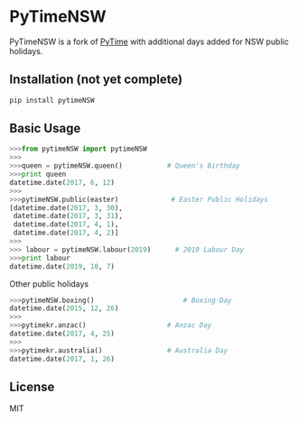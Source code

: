 # PyTimeNSW

PyTimeNSW is a fork of [PyTime](https://github.com/shnode/PyTime) with additional days added for NSW public holidays. 

## Installation (not yet complete)
```python
pip install pytimeNSW
```
## Basic Usage

```python
>>>from pytimeNSW import pytimeNSW
>>>
>>>queen = pytimeNSW.queen()           # Queen's Birthday
>>>print queen
datetime.date(2017, 6, 12)
>>>
>>>pytimeNSW.public(easter)             # Easter Public Holidays
[datetime.date(2017, 3, 30),
 datetime.date(2017, 3, 31),
 datetime.date(2017, 4, 1),
 datetime.date(2017, 4, 2)]
>>>
>>> labour = pytimeNSW.labour(2019)      # 2019 Labour Day
>>>print labour
datetime.date(2019, 10, 7)
```

Other public holidays
```python
>>>pytimeNSW.boxing()                      # Boxing Day
datetime.date(2015, 12, 26)
>>>
>>>pytimekr.anzac()                    # Anzac Day
datetime.date(2017, 4, 25)
>>>
>>>pytimekr.australia()                # Australia Day
datetime.date(2017, 1, 26)

```


## License

MIT
